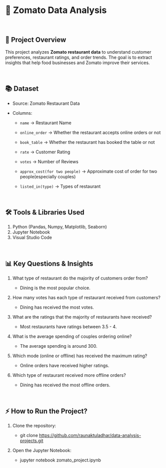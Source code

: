 # 🍔 Zomato Data Analysis

<br>

## 📅 Project Overview

This project analyzes **Zomato restaurant data** to understand customer preferences, restaurant ratings, and order trends. The goal is to extract insights that help food businesses and Zomato improve their services.

<br>

## 📚 Dataset

- Source: Zomato Restaurant Data

- Columns:

    - `name` → Restaurant Name
      
    - `online_order` → Whether the restaurant accepts online orders or not

    - `book_table` → Whether the restaurant has booked the table or not

    - `rate` → Customer Rating

    - `votes` → Number of Reviews

    - `approx_cost(for two people)` → Approximate cost of order for two people(especially couples)
 
    - `listed_in(type)` → Types of restaurant

<br>

## 🛠️ Tools & Libraries Used

1. Python (Pandas, Numpy, Matplotlib, Seaborn)
2. Jupyter Notebook
3. Visual Studio Code

<br>

## 📊 Key Questions & Insights

1. What type of restaurant do the majority of customers order from?

    - Dining is the most popular choice.

2. How many votes has each type of restaurant received from customers?

    - Dining has received the most votes.

3. What are the ratings that the majority of restaurants have received?

    - Most restaurants have ratings between 3.5 - 4.

4. What is the average spending of couples ordering online?

    - The average spending is around 300.

5. Which mode (online or offline) has received the maximum rating?

    - Online orders have received higher ratings.

6. Which type of restaurant received more offline orders?

    - Dining has received the most offline orders.

<br>

## ⚡ How to Run the Project?

1. Clone the repository:

     - git clone https://github.com/raunaktuladhar/data-analysis-projects.git

2. Open the Jupyter Notebook:

     - jupyter notebook zomato_project.ipynb



